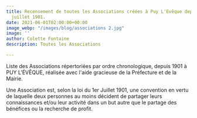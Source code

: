 ```yaml
---
title: Recensement de toutes les Associations créées à Puy L'Evêque depuis le 1er
  juillet 1901.
date: 2021-06-01T02:00:00+00:00
image_webp: "/images/blog/associations 2.jpg"
image: ''
author: Colette Fontaine
description: Toutes les Associations

---
```

Liste des Associations répertoriées par ordre chronologique, depuis 1901 à PUY L'ÉVÊQUE, réalisée avec l'aide gracieuse  de la Préfecture et de la Mairie.

Une Association est, selon la loi du 1er Juillet 1901, une convention en vertu de laquelle deux personnes au moins décident de partager leurs connaissances et/ou leur activité dans un but autre que le partage des bénéfices ou la recherche de profit.